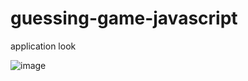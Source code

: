 # guessing-game-javascript
application look

![image](https://user-images.githubusercontent.com/115734082/227800674-db8799a3-589b-4643-8829-b5bd24fb9e9d.png)

